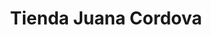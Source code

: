 ---
title: "Tienda Juana Cordova"
url: /santa-cruz-de-la-sierra/tienda-juana-cordova/
shop: comodidad
---